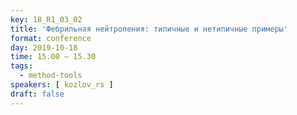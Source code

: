 ```yaml
---
key: 18_R1_03_02
title: 'Фебрильная нейтропения: типичные и нетипичные примеры'
format: conference
day: 2019-10-18
time: 15.00 – 15.30
tags:
  - method-tools
speakers: [ kozlov_rs ]
draft: false
---
```

